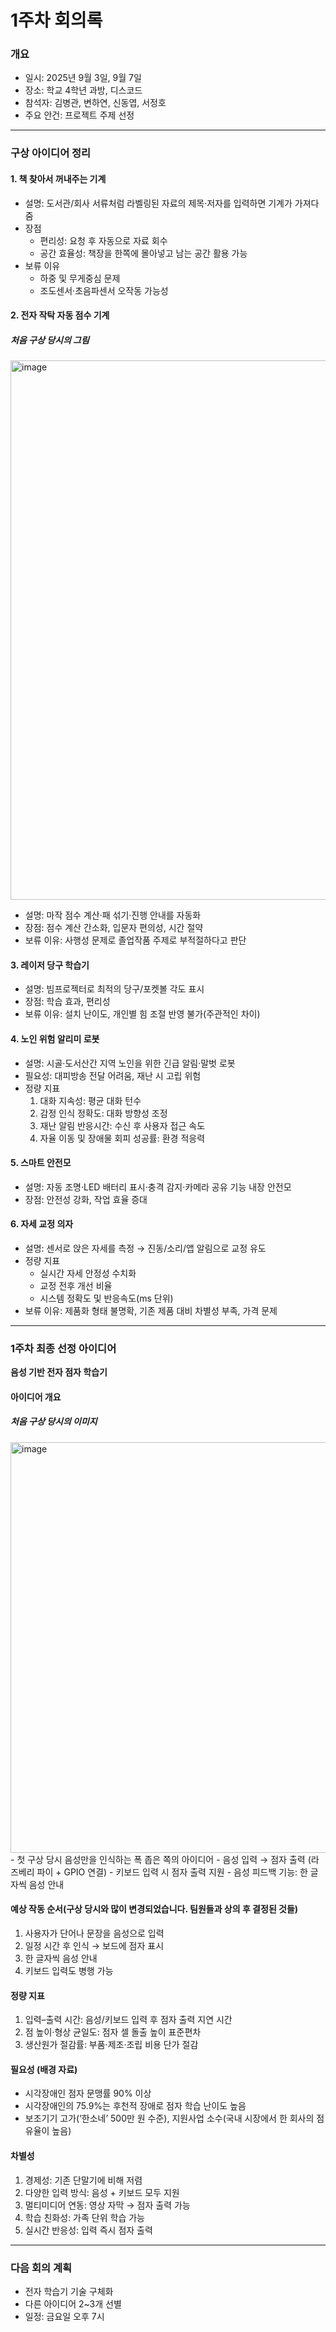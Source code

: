 # 1주차 회의록

### 개요
- 일시: 2025년 9월 3일, 9월 7일
- 장소: 학교 4학년 과방, 디스코드
- 참석자: 김병관, 변하연, 신동엽, 서정호  
- 주요 안건: 프로젝트 주제 선정  

---

### 구상 아이디어 정리

#### 1. 책 찾아서 꺼내주는 기계
- 설명: 도서관/회사 서류처럼 라벨링된 자료의 제목·저자를 입력하면 기계가 가져다줌  
- 장점  
  - 편리성: 요청 후 자동으로 자료 회수  
  - 공간 효율성: 책장을 한쪽에 몰아넣고 남는 공간 활용 가능  
- 보류 이유  
  - 하중 및 무게중심 문제  
  - 조도센서·초음파센서 오작동 가능성  


#### 2. 전자 작탁 자동 점수 기계
##### 처음 구상 당시의 그림
<img width="961" height="863" alt="image" src="https://github.com/user-attachments/assets/61c7bd31-6b30-48ec-8179-a969f664bf11" />

- 설명: 마작 점수 계산·패 섞기·진행 안내를 자동화  
- 장점: 점수 계산 간소화, 입문자 편의성, 시간 절약  
- 보류 이유: 사행성 문제로 졸업작품 주제로 부적절하다고 판단


#### 3. 레이저 당구 학습기
- 설명: 빔프로젝터로 최적의 당구/포켓볼 각도 표시  
- 장점: 학습 효과, 편리성  
- 보류 이유: 설치 난이도, 개인별 힘 조절 반영 불가(주관적인 차이)


#### 4. 노인 위험 알리미 로봇
- 설명: 시골·도서산간 지역 노인을 위한 긴급 알림·말벗 로봇  
- 필요성: 대피방송 전달 어려움, 재난 시 고립 위험  
- 정량 지표  
  1. 대화 지속성: 평균 대화 턴수  
  2. 감정 인식 정확도: 대화 방향성 조정  
  3. 재난 알림 반응시간: 수신 후 사용자 접근 속도  
  4. 자율 이동 및 장애물 회피 성공률: 환경 적응력  


#### 5. 스마트 안전모
- 설명: 자동 조명·LED 배터리 표시·충격 감지·카메라 공유 기능 내장 안전모  
- 장점: 안전성 강화, 작업 효율 증대  


#### 6. 자세 교정 의자
- 설명: 센서로 앉은 자세를 측정 → 진동/소리/앱 알림으로 교정 유도  
- 정량 지표  
  - 실시간 자세 안정성 수치화  
  - 교정 전후 개선 비율  
  - 시스템 정확도 및 반응속도(ms 단위)  
- 보류 이유: 제품화 형태 불명확, 기존 제품 대비 차별성 부족, 가격 문제  

---

### 1주차 최종 선정 아이디어
**음성 기반 전자 점자 학습기**

#### 아이디어 개요
##### 처음 구상 당시의 이미지
<img width="757" height="657" alt="image" src="https://github.com/user-attachments/assets/9dcc4fdc-0c74-465a-baeb-dff538dd434d" />
- 첫 구상 당시 음성만을 인식하는 폭 좁은 쪽의 아이디어
- 음성 입력 → 점자 출력 (라즈베리 파이 + GPIO 연결)  
- 키보드 입력 시 점자 출력 지원  
- 음성 피드백 기능: 한 글자씩 음성 안내  

#### 예상 작동 순서(구상 당시와 많이 변경되었습니다. 팀원들과 상의 후 결정된 것들)
1. 사용자가 단어나 문장을 음성으로 입력  
2. 일정 시간 후 인식 → 보드에 점자 표시  
3. 한 글자씩 음성 안내  
4. 키보드 입력도 병행 가능  

#### 정량 지표
1. 입력–출력 시간: 음성/키보드 입력 후 점자 출력 지연 시간  
2. 점 높이·형상 균일도: 점자 셀 돌출 높이 표준편차  
3. 생산원가 절감률: 부품·제조·조립 비용 단가 절감  

#### 필요성 (배경 자료)
- 시각장애인 점자 문맹률 90% 이상  
- 시각장애인의 75.9%는 후천적 장애로 점자 학습 난이도 높음  
- 보조기기 고가(‘한소네’ 500만 원 수준), 지원사업 소수(국내 시장에서 한 회사의 점유율이 높음)  

#### 차별성
1. 경제성: 기존 단말기에 비해 저렴  
2. 다양한 입력 방식: 음성 + 키보드 모두 지원  
3. 멀티미디어 연동: 영상 자막 → 점자 출력 가능  
4. 학습 친화성: 가족 단위 학습 가능  
5. 실시간 반응성: 입력 즉시 점자 출력  

---

### 다음 회의 계획
- 전자 학습기 기술 구체화  
- 다른 아이디어 2~3개 선별  
- 일정: 금요일 오후 7시
